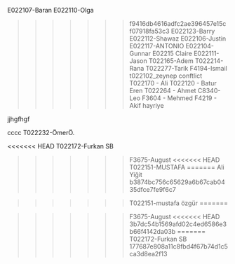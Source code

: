 E022107-Baran
E022110-Olga

> > > > > > > f9416db4616adfc2ae396457e15cf07918fa53c3
> > > > > > > E022123-Barry
> > > > > > > E022112-Shawaz
> > > > > > > E022106-Justin
> > > > > > > E022117-ANTONIO
> > > > > > > E022104-Gunnar
> > > > > > > E02215 Claire
> > > > > > > E022111-Jason
> > > > > > > T022165-Adem
> > > > > > > T022214-Rana
> > > > > > > T022277-Tarik
> > > > > > > F4194-Ismail
> > > > > > > t022102_zeynep
> > > > > > > conftlict
> > > > > > > T022170 - Ali
> > > > > > > T022120 - Batur Eren
> > > > > > > T022264 - Ahmet
> > > > > > > C8340-Leo
> > > > > > > F3604 - Mehmed
> > > > > > > F4219 - Akif
hayriye

jjhgfhgf


cccc
T022232-ÖmerÖ.



<<<<<<< HEAD
T022172-Furkan SB
> > > > > > > F3675-August
<<<<<<< HEAD
> > > > > > > T022151-MUSTAFA
=======
Ali Yiğit
>>>>>>> b3874bc756c65629a6b67cab0435dfce7fe9f6c7


> > > > > > >T022151-mustafa özgür
=======

> > > > > > > F3675-August 
<<<<<<< HEAD
>>>>>>> 3b7dc54b1569afd02c4ed6586e3b66f4142da03b
=======
> > > > > > > T022172-Furkan SB
>>>>>>> 177687e808a11c8fbd4f67b74d1c5ca3d8ea2f13
